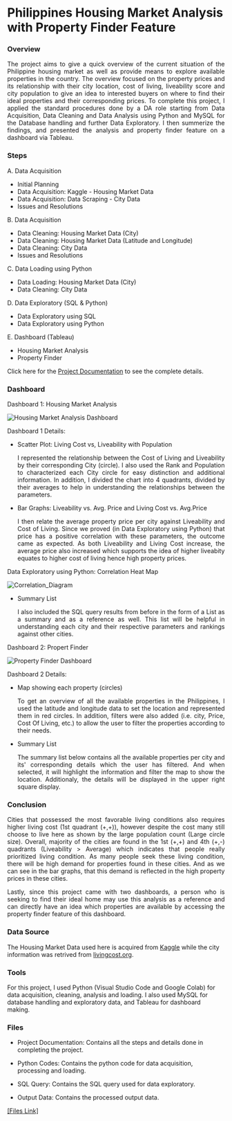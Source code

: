 # Philippines Housing Market Analysis with Property Finder Feature
### Overview
 <p align="justify">The project aims to give a quick overview of the current situation of the Philippine housing market as well as provide means to explore available properties in the country. The overview focused on the property prices and its relationship with their city location, cost of living, liveability score and city population to give an idea to interested buyers on where to find their ideal properties and their corresponding prices. To complete this project, I applied the standard procedures done by a DA role starting from Data Acquisition, Data Cleaning and Data Analysis using Python and MySQL for the Database handling and further Data Exploratory. I then summerize the findings, and presented the analysis and property finder feature on a dashboard via Tableau. </p>

 ### Steps
 A. Data Acquisition
 - Initial Planning
 - Data Acquisition: Kaggle - Housing Market Data
 - Data Acquisition: Data Scraping - City Data
 - Issues and Resolutions

B. Data Acquisition
- Data Cleaning: Housing Market Data (City)
- Data Cleaning: Housing Market Data (Latitude and Longitude)
- Data Cleaning: City Data
- Issues and Resolutions

 C. Data Loading using Python	
- Data Loading: Housing Market Data (City)
- Data Cleaning: City Data

 D. Data Exploratory (SQL & Python)	
 - Data Exploratory using SQL
 - Data Exploratory using Python

 E. Dashboard (Tableau)	
 - Housing Market Analysis
 - Property Finder

Click here for the [Project Documentation](https://docs.google.com/spreadsheets/d/1tmjBILrCU6O69kfs9HEHsDVPurFAVKC5_M1tB-TeHZQ/edit?usp=sharing) to see the complete details.

### Dashboard

Dashboard 1: Housing Market Analysis

![Housing Market Analysis Dashboard](https://github.com/user-attachments/assets/f3128b27-a076-48a1-9479-c47b3fd5f5bf)

Dashboard 1 Details:

- Scatter Plot: Living Cost vs, Liveability with Population
&nbsp;&nbsp;<p align="justify">I represented the relationship between the Cost of Living and Liveability by their corresponding City (circle). I also used the Rank and Population to characterized each City circle for easy distinction and additional information. In addition, I divided the chart into 4 quadrants, divided by their averages to help in understanding the relationships between the parameters.</p>

- Bar Graphs: Liveability vs. Avg. Price and Living Cost vs. Avg.Price
&nbsp;&nbsp;<p align="justify">I then relate the average property price per city against Liveability and Cost of Living. Since we proved (in Data Exploratory using Python) that price has a positive correlation with these parameters, the outcome came as expected. As both Liveability and Living Cost increase, the average price also increased which supports the idea of higher liveabity equates to higher cost of living hence high property prices.</p>

Data Exploratory using Python: Correlation Heat Map

![Correlation_Diagram](https://github.com/user-attachments/assets/f4bd23c9-384f-4108-b942-1856b47cd3a2)


- Summary List
&nbsp;&nbsp;<p align="justify">I also included the SQL query results from before in the form of a List as a summary and as a reference as well. This list will be helpful in understanding each city and their respective parameters and rankings against other cities.</p>
  

Dashboard 2: Propert Finder

![Property Finder Dashboard](https://github.com/user-attachments/assets/09e959df-cabd-4af1-8652-5d262b3f9dea)

Dashboard 2 Details:

- Map showing each property (circles)
&nbsp;&nbsp;<p align="justify">To get an overview of all the available properties in the Philippines, I used the latitude and longitude data to set the location and represented them in red circles. In addition, filters were also added (i.e. city, Price, Cost Of Living, etc.) to allow the user to filter the properties according to their needs.</p>

- Summary List
&nbsp;&nbsp;<p align="justify">The summary list below contains all the available properties per city and its' corresponding details which the user has filtered. And when selected, it will highlight the information and filter the map to show the location. Additionaly, the details will be displayed in the upper right square display.</p>

### Conclusion
<p align="justify">Cities that possessed the most favorable living conditions also requires higher living cost (1st quadrant (+,+)), however despite the cost many still choose to live here as shown by the large population count (Large circle size). Overall, majority of the cities are found in the 1st (+,+) and 4th (+,-) quadrants (Liveability > Average) which indicates that people really prioritized living condition. As many people seek these living condition, there will be high demand for properties found in these cities. And as we can see in the bar graphs, that this demand is reflected in the high property prices in these cities.</p>

<p align="justify">Lastly, since this project came with two dashboards, a person who is seeking to find their ideal home may use this analysis as a reference and can directly have an idea which properties are available by accessing the property finder feature of this dashboard.</p>

### Data Source
The Housing Market Data used here is acquired from [Kaggle](https://www.kaggle.com/datasets/klekzee/phillipines-housing-market/data) while the city information was retrived from [livingcost.org]( https://livingcost.org/cost/philippines).

### Tools
For this project, I used Python (Visual Studio Code and Google Colab) for data acquisition, cleaning, analysis and loading. I also used MySQL for database handling and exploratory data, and Tableau for dashboard making.

### Files

- Project Documentation: Contains all the steps and details done in completing the project.

- Python Codes: Contains the python code for data acquisition, processing and loading.

- SQL Query: Contains the SQL query used for data exploratory.

- Output Data: Contains the processed output data.

[[Files Link]](https://drive.google.com/drive/folders/1UlFk8EFgXzBQ3dRzseVmpGK8hiCdjKGC?usp=sharing)





